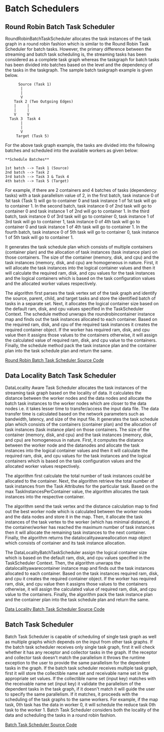 # Batch Schedulers

## Round Robin Batch Task Scheduler

RoundRobinBatchTaskScheduler allocates the task instances of the task graph in a round robin fashion 
which is similar to the Round Robin Task Scheduler for batch tasks. However, the primary difference 
between the streaming and batch task scheduling is, the streaming tasks has been considered as a 
complete task graph whereas the taskgraph for batch tasks has been divided into batches based on the 
level and the dependency of the tasks in the taskgraph. The sample batch taskgraph example is given 
below.

```text
      Source (Task 1)
       |
       |
       V
    Task 2 (Two Outgoing Edges)
    |     |
    |     |
    V     V
  Task 3  Task 4
       |
       |
       V
     Target (Task 5)
```

For the above task graph example, the tasks are divided into the following batches and scheduled into 
the available workers as given below:

```text
**Schedule Batches**

1st batch --> Task 1 (Source)
2nd batch --> Task 2
3rd batch --> Task 3 & Task 4
4th batch --> Task 5 (Target)
```

For example, if there are 2 containers and 4 batches of tasks \(dependency tasks\) with a task 
parallelism value of 2, in the first batch, task instance 0 of 1st task \(Task 1\) will go to 
container 0 and task instance 1 of 1st task will go to container 1. In the second batch, task instance 
0 of 2nd task will go to container 0 and task instance 1 of 2nd will go to container 1. In the third 
batch, task instance 0 of 3rd task will go to container 0, task instance 1 of 3rd task will go to 
container 1, task instance 0 of 4th task will go to container 0 and task instance 1 of 4th task will 
go to container 1. In the fourth batch, task instance 0 of 5th task will go to container 0, task 
instance 1 of 5th task will go to container 1.  

It generates the task schedule plan which consists of multiple containers \(container plan\) and the 
allocation of task instances \(task instance plan\) on those containers. The size of the container 
\(memory, disk, and cpu\) and the task instances \(memory, disk, and cpu\) are homogeneous in nature.
First, it will allocate the task instances into the logical container values and then it will calculate 
the required ram, disk, and cpu values for the task instances and the logical containers which is based 
on the task configuration values and the allocated worker values respectively.

The algorithm first parses the task vertex set of the task graph and identify the source, parent, 
child, and target tasks and store the identified batch of tasks in a separate set. Next, it allocates 
the logical container size based on the default ram, disk, and cpu values specified in the TaskScheduler 
Context. The schedule method unwraps the roundrobincontainer instance map and finds out the task 
instances allocated to each container. Based on the required ram, disk, and cpu of the required task 
instances it creates the required container object. If the worker has required ram, disk, and cpu value 
then it assigns those values to the containers otherwise, it will assign the calculated value of 
required ram, disk, and cpu value to the containers. Finally, the schedule method pack the task 
instance plan and the container plan into the task schedule plan and return the same.

[Round Robin Batch Task Scheduler Source Code](https://github.com/DSC-SPIDAL/twister2/blob/master/twister2/taskscheduler/src/java/edu/iu/dsc/tws/tsched/batch/roundrobin/RoundRobinBatchTaskScheduler.java)


## Data Locality Batch Task Scheduler

DataLocality Aware Task Scheduler allocates the task instances of the streaming task graph based on 
the locality of data. It calculates the distance between the worker nodes and the data nodes and 
allocate the batch task instances to the worker nodes which are closer to the data nodes i.e. it 
takes lesser time to transfer/access the input data file. The data transfer time is calculated based 
on the network parameters such as bandwidth, latency, and size of the input file. It generates the 
task schedule plan which consists of the containers \(container plan\) and the allocation of task 
instances \(task instance plan\) on those containers. The size of the container \(memory, disk, and cpu\) 
and the task instances \(memory, disk, and cpu\) are homogeneous in nature. First, it computes the 
distance between the worker node and the datanodes and allocate the task instances into the logical 
container values and then it will calculate the required ram, disk, and cpu values for the task 
instances and the logical containers which is based on the task configuration values and the 
allocated worker values respectively.

The algorithm first calculate the total number of task instances could be allocated to the container.
Next, the algorithm retrieve the total number of task instances from the Task Attributes for the 
particular task. Based on the max TaskInstancesPerContainer value, the algorithm allocates the task 
instances into the respective container. 

The algorithm send the task vertex and the distance calculation map to find out the best worker node 
which is calculated between the worker nodes and the data nodes and store it in the map. Then, it 
allocate the task instances of the task vertex to the worker \(which has minimal distance\), 
if the container/worker has reached the maximum number of task instances then it will allocate the 
remaining task instances to the next container. Finally, the algorithm returns the 
datalocalityawareallocation map object which consists of container and its task instance allocation.

The DataLocalityBatchTaskScheduler assign the logical container size which is based on the default 
ram, disk, and cpu values specified in the TaskScheduler Context. Then, the algorithm unwraps the 
datalocalityawarecontainer instance map and finds out the task instances allocated to each container. 
Based on the task instances required ram, disk, and cpu it creates the required container object. 
If the worker has required ram, disk, and cpu value then it assigns those values to the containers 
otherwise, it will assign the calculated value of required ram, disk, and cpu value to the containers. 
Finally, the algorithm pack the task instance plan and the container plan into the task schedule plan 
and return the same.

[Data Locality Batch Task Scheduler Source Code](https://github.com/DSC-SPIDAL/twister2/blob/master/twister2/taskscheduler/src/java/edu/iu/dsc/tws/tsched/batch/datalocalityaware/DataLocalityBatchTaskScheduler.java)


## Batch Task Scheduler

Batch Task Scheduler is capable of scheduling of single task graph as well as multiple graphs which
depends on the input from other task graphs. If the batch task scheduler receives only single task
graph, first it will check whether it has any receptor and collector tasks in the graph. If the receptor
and collector task doesn't match the parallelism it throws the runtime exception to the user to provide
the same parallelism for the dependent tasks in the graph. If the batch task scheduler receives multiple
task graph, first it will store the collectible name set and receivable name set in the appropriate 
set values. If the collectible name set (input key) matches with the receivable name set (input key) 
it validate the parallelism of the dependent tasks in the task graph, if it doesn't match it will 
guide the user to specify the same parallelism. If it matches, it proceeds with the scheduling of the 
task graphs to the same workers. For example, if the map task, 0th task has the data in worker 0, it 
will schedule the reduce task 0th task to the worker 1. Batch Task Scheduler considers both the locality 
of the data and scheduling the tasks in a round robin fashion. 

[Batch Task Scheduler Source Code](https://github.com/DSC-SPIDAL/twister2/blob/master/twister2/taskscheduler/src/java/edu/iu/dsc/tws/tsched/batch/batchscheduler/BatchTaskScheduler.java)